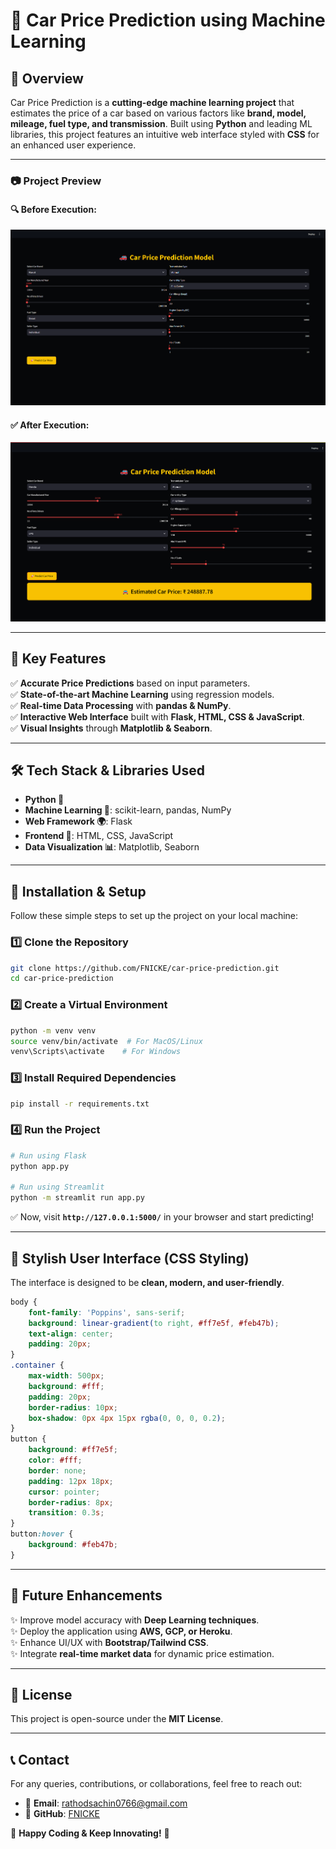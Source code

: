 # 🚗 Car Price Prediction using Machine Learning

## 🌟 Overview
Car Price Prediction is a **cutting-edge machine learning project** that estimates the price of a car based on various factors like **brand, model, mileage, fuel type, and transmission**. Built using **Python** and leading ML libraries, this project features an intuitive web interface styled with **CSS** for an enhanced user experience.

---
### 📷 Project Preview
#### 🔍 Before Execution:
![Before Execution](Car%20Price%20Prediction/image.png)

#### ✅ After Execution:
![After Execution](Car%20Price%20Prediction/Screenshot%202025-03-15%20001911.png)

---
## 🚀 Key Features
✅ **Accurate Price Predictions** based on input parameters.  
✅ **State-of-the-art Machine Learning** using regression models.  
✅ **Real-time Data Processing** with **pandas & NumPy**.  
✅ **Interactive Web Interface** built with **Flask, HTML, CSS & JavaScript**.  
✅ **Visual Insights** through **Matplotlib & Seaborn**.

---
## 🛠️ Tech Stack & Libraries Used
- **Python 🐍**
- **Machine Learning 🤖**: scikit-learn, pandas, NumPy
- **Web Framework 🌍**: Flask
- **Frontend 🎨**: HTML, CSS, JavaScript
- **Data Visualization 📊**: Matplotlib, Seaborn

---
## 🔧 Installation & Setup
Follow these simple steps to set up the project on your local machine:

### 1️⃣ Clone the Repository
```bash
git clone https://github.com/FNICKE/car-price-prediction.git
cd car-price-prediction
```

### 2️⃣ Create a Virtual Environment
```bash
python -m venv venv
source venv/bin/activate  # For MacOS/Linux
venv\Scripts\activate    # For Windows
```

### 3️⃣ Install Required Dependencies
```bash
pip install -r requirements.txt
```

### 4️⃣ Run the Project
```bash
# Run using Flask
python app.py

# Run using Streamlit
python -m streamlit run app.py
```
✅ Now, visit **`http://127.0.0.1:5000/`** in your browser and start predicting!

---
## 🎨 Stylish User Interface (CSS Styling)
The interface is designed to be **clean, modern, and user-friendly**.

```css
body {
    font-family: 'Poppins', sans-serif;
    background: linear-gradient(to right, #ff7e5f, #feb47b);
    text-align: center;
    padding: 20px;
}
.container {
    max-width: 500px;
    background: #fff;
    padding: 20px;
    border-radius: 10px;
    box-shadow: 0px 4px 15px rgba(0, 0, 0, 0.2);
}
button {
    background: #ff7e5f;
    color: #fff;
    border: none;
    padding: 12px 18px;
    cursor: pointer;
    border-radius: 8px;
    transition: 0.3s;
}
button:hover {
    background: #feb47b;
}
```

---
## 🔮 Future Enhancements
✨ Improve model accuracy with **Deep Learning techniques**.  
✨ Deploy the application using **AWS, GCP, or Heroku**.  
✨ Enhance UI/UX with **Bootstrap/Tailwind CSS**.  
✨ Integrate **real-time market data** for dynamic price estimation.

---
## 📜 License
This project is open-source under the **MIT License**.

---
## 📞 Contact
For any queries, contributions, or collaborations, feel free to reach out:
- 📧 **Email**: rathodsachin0766@gmail.com
- 🔗 **GitHub**: [FNICKE](https://github.com/FNICKE)

🚀 **Happy Coding & Keep Innovating!** 🚀

